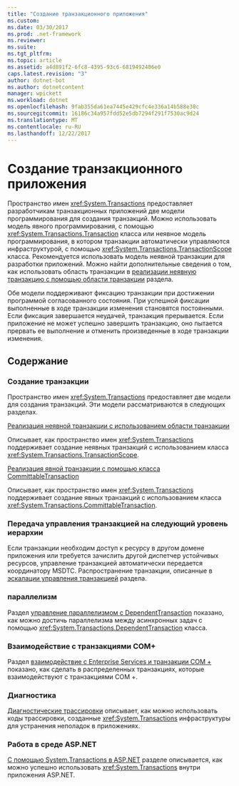 ```yaml
---
title: "Создание транзакционного приложения"
ms.custom: 
ms.date: 03/30/2017
ms.prod: .net-framework
ms.reviewer: 
ms.suite: 
ms.tgt_pltfrm: 
ms.topic: article
ms.assetid: a4d891f2-6fc8-4395-93c6-6819492406e0
caps.latest.revision: "3"
author: dotnet-bot
ms.author: dotnetcontent
manager: wpickett
ms.workload: dotnet
ms.openlocfilehash: 9fab355da61ea7445e429cfc4e336a14b588e30c
ms.sourcegitcommit: 16186c34a957fdd52e5db7294f291f7530ac9d24
ms.translationtype: MT
ms.contentlocale: ru-RU
ms.lasthandoff: 12/22/2017
---
```

# <a name="writing-a-transactional-application"></a>Создание транзакционного приложения
Пространство имен <xref:System.Transactions> предоставляет разработчикам транзакционных приложений две модели программирования для создания транзакций. Можно использовать модель явного программирования, с помощью <xref:System.Transactions.Transaction> класса или неявное модель программирования, в котором транзакции автоматически управляются инфраструктурой, с помощью <xref:System.Transactions.TransactionScope> класса. Рекомендуется использовать модель неявной транзакции для разработки приложений. Можно найти дополнительные сведения о том, как использовать область транзакции в [реализации неявную транзакцию с помощью области транзакции](../../../../docs/framework/data/transactions/implementing-an-implicit-transaction-using-transaction-scope.md) раздела.  
  
 Обе модели поддерживают фиксацию транзакции при достижении программой согласованного состояния. При успешной фиксации выполненные в ходе транзакции изменения становятся постоянными. Если фиксация завершается неудачей, транзакция прерывается. Если приложение не может успешно завершить транзакцию, оно пытается прервать ее выполнение и отменить произведенные в ходе транзакции изменения.  
  
## <a name="in-this-section"></a>Содержание  
  
### <a name="creating-a-transaction"></a>Создание транзакции  
 Пространство имен <xref:System.Transactions> предоставляет две модели для создания транзакций. Эти модели рассматриваются в следующих разделах.  
  
 [Реализация неявной транзакции с использованием области транзакции](../../../../docs/framework/data/transactions/implementing-an-implicit-transaction-using-transaction-scope.md)  
  
 Описывает, как пространство имен <xref:System.Transactions> поддерживает создание неявных транзакций с использованием класса <xref:System.Transactions.TransactionScope>.  
  
 [Реализация явной транзакции с помощью класса CommittableTransaction](../../../../docs/framework/data/transactions/implementing-an-explicit-transaction-using-committabletransaction.md)  
  
 Описывает, как пространство имен <xref:System.Transactions> поддерживает создание явных транзакций с использованием класса <xref:System.Transactions.CommittableTransaction>.  
  
### <a name="escalating-transaction-management"></a>Передача управления транзакцией на следующий уровень иерархии  
 Если транзакции необходим доступ к ресурсу в другом домене приложения или требуется зачислить другой диспетчер устойчивых ресурсов, управление транзакцией автоматически передается координатору MSDTC. Распространение транзакции, описанные в [эскалации управления транзакцией](../../../../docs/framework/data/transactions/transaction-management-escalation.md) раздела.  
  
### <a name="concurrency"></a>параллелизм  
 Раздел [управление параллелизмом с DependentTransaction](../../../../docs/framework/data/transactions/managing-concurrency-with-dependenttransaction.md) показано, как можно достичь параллелизма между асинхронных задач с помощью <xref:System.Transactions.DependentTransaction> класса.  
  
### <a name="com-interop"></a>Взаимодействие с транзакциями COM+  
 Раздел [взаимодействие с Enterprise Services и транзакции COM +](../../../../docs/framework/data/transactions/interoperability-with-enterprise-services-and-com-transactions.md) показано, как сделать в распределенных транзакциях, которые взаимодействуют с транзакциями COM +.  
  
### <a name="diagnostics"></a>Диагностика  
 [Диагностические трассировки](../../../../docs/framework/data/transactions/diagnostic-traces.md) описывает, как можно использовать коды трассировки, созданные <xref:System.Transactions> инфраструктуры для устранения неполадок в приложениях.  
  
### <a name="working-within-aspnet"></a>Работа в среде ASP.NET  
 [С помощью System.Transactions в ASP.NET](../../../../docs/framework/data/transactions/using-system-transactions-in-aspnet.md) разделе описывается, как можно успешно использовать <xref:System.Transactions> внутри приложения ASP.NET.
